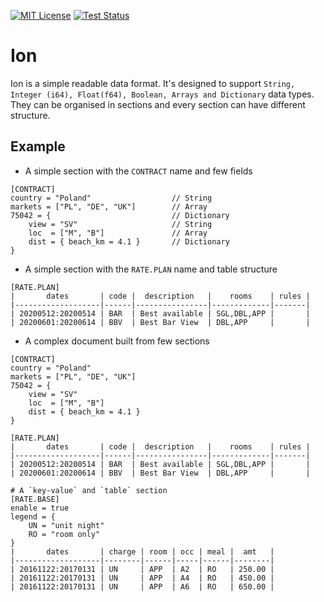 [![MIT License](https://img.shields.io/badge/license-MIT-blue.svg)](https://raw.githubusercontent.com/rust-lang/docs.rs/master/LICENSE)
[![Test Status](https://github.com/ion-rs/ion/workflows/Test/badge.svg)](https://github.com/ion-rs/ion/actions)

# Ion

Ion is a simple readable data format. It's designed to support `String, Integer (i64), Float(f64), Boolean, Arrays and Dictionary` data types. 
They can be organised in sections and every section can have different structure.

## Example

* A simple section with the `CONTRACT` name and few fields

```ion
[CONTRACT]
country = "Poland"                  // String
markets = ["PL", "DE", "UK"]        // Array
75042 = {                           // Dictionary
    view = "SV"                     // String
    loc  = ["M", "B"]               // Array
    dist = { beach_km = 4.1 }       // Dictionary
}
```

* A simple section with the `RATE.PLAN` name and table structure

```ion
[RATE.PLAN]
|       dates       | code |  description   |    rooms    | rules |
|-------------------|------|----------------|-------------|-------|
| 20200512:20200514 | BAR  | Best available | SGL,DBL,APP |       |
| 20200601:20200614 | BBV  | Best Bar View  | DBL,APP     |       |
```

* A complex document built from few sections

```ion
[CONTRACT]
country = "Poland"
markets = ["PL", "DE", "UK"]
75042 = {
    view = "SV"
    loc  = ["M", "B"]
    dist = { beach_km = 4.1 }
}

[RATE.PLAN]
|       dates       | code |  description   |    rooms    | rules |
|-------------------|------|----------------|-------------|-------|
| 20200512:20200514 | BAR  | Best available | SGL,DBL,APP |       |
| 20200601:20200614 | BBV  | Best Bar View  | DBL,APP     |       |

# A `key-value` and `table` section
[RATE.BASE]
enable = true
legend = {
    UN = "unit night"
    RO = "room only"
}
|       dates       | charge | room | occ | meal |  amt   |
|-------------------|--------|------|-----|------|--------|
| 20161122:20170131 | UN     | APP  | A2  | RO   | 250.00 |
| 20161122:20170131 | UN     | APP  | A4  | RO   | 450.00 |
| 20161122:20170131 | UN     | APP  | A6  | RO   | 650.00 |
```
